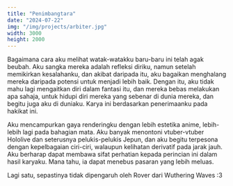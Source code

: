 ```yaml
---
title: "Penimbangtara"
date: "2024-07-22"
img: "/img/projects/arbiter.jpg"
width: 3000
height: 2000
---
```


Bagaimana cara aku melihat watak-watakku baru-baru ini telah agak beubah. Aku sangka mereka adalah refleksi diriku, namun setelah memikirkan kesalahanku, dan akibat daripada itu, aku bagaikan menghalang mereka daripada potensi untuk menjadi lebih baik. Dengan itu, aku tidak mahu lagi mengaitkan diri dalam fantasi itu, dan mereka bebas melakukan apa sahaja, untuk hidupi diri mereka yang sebenar di dunia mereka, dan begitu juga aku di duniaku. Karya ini berdasarkan penerimaanku pada hakikat ini.

Aku mencampurkan gaya renderingku dengan lebih estetika anime, lebih-lebih lagi pada bahagian mata. Aku banyak menontoni vtuber-vtuber Hololive dan seterusnya pelukis-pelukis Jepun, dan aku begitu terpesona dengan kepelbagaian ciri-ciri, walaupun kelihatan derivatif pada jarak jauh. Aku berharap dapat membawa sifat perhatian kepada perincian ini dalam hasil karyaku. Mana tahu, ia dapat menebus pasaran yang lebih meluas.

Lagi satu, sepastinya tidak dipengaruh oleh Rover dari Wuthering Waves :3
